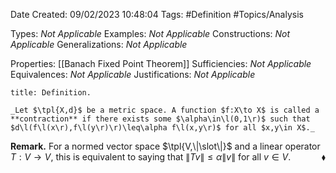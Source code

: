 <div class="topSpace"></div>

Date Created: 09/02/2023 10:48:04
Tags: #Definition #Topics/Analysis

Types: _Not Applicable_
Examples: _Not Applicable_
Constructions: _Not Applicable_
Generalizations: _Not Applicable_

Properties: [[Banach Fixed Point Theorem]]
Sufficiencies: _Not Applicable_
Equivalences: _Not Applicable_
Justifications: _Not Applicable_

``` ad-Definition
title: Definition.

_Let $\tpl{X,d}$ be a metric space. A function $f:X\to X$ is called a **contraction** if there exists some $\alpha\in\l(0,1\r)$ such that $d\l(f\l(x\r),f\l(y\r)\r)\leq\alpha f\l(x,y\r)$ for all $x,y\in X$._

```

**Remark.** For a normed vector space $\tpl{V,\|\slot\|}$ and a linear operator $T:V\to V$, this is equivalent to saying that $\|Tv\|\leq\alpha\|v\|$ for all $v\in V$.<span style="float:right;">$\blacklozenge$</span>
